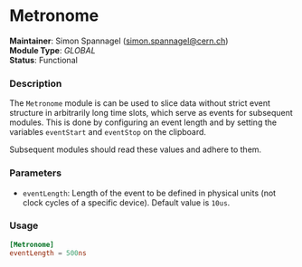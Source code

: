 # Metronome
**Maintainer**: Simon Spannagel (<simon.spannagel@cern.ch>)  
**Module Type**: *GLOBAL*  
**Status**: Functional  

### Description
The `Metronome` module is can be used to slice data without strict event structure in arbitrarily long time slots, which serve as events for subsequent modules. This is done by configuring an event length and by setting the variables `eventStart` and `eventStop` on the clipboard.

Subsequent modules should read these values and adhere to them.

### Parameters
* `eventLength`: Length of the event to be defined in physical units (not clock cycles of a specific device). Default value is `10us`.

### Usage
```toml
[Metronome]
eventLength = 500ns
```
